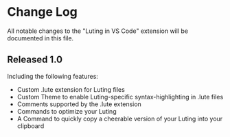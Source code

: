 # Change Log
All notable changes to the "Luting in VS Code" extension will be documented in this file.
## Released 1.0
Including the following features:
- Custom .lute extension for Luting files
- Custom Theme to enable Luting-specific syntax-highlighting in .lute files
- Comments supported by the .lute extension
- Commands to optimize your Luting
- A Command to quickly copy a cheerable version of your Luting into your clipboard
